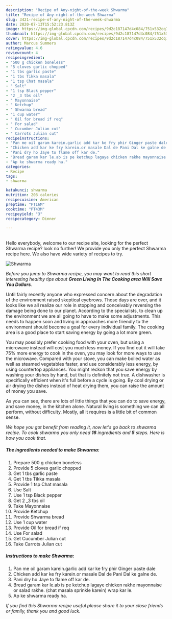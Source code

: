 ```yaml
---
description: "Recipe of Any-night-of-the-week Shwarma"
title: "Recipe of Any-night-of-the-week Shwarma"
slug: 3421-recipe-of-any-night-of-the-week-shwarma
date: 2020-07-13T15:52:23.813Z
image: https://img-global.cpcdn.com/recipes/9d2c187147d4c084/751x532cq70/shwarma-recipe-main-photo.jpg
thumbnail: https://img-global.cpcdn.com/recipes/9d2c187147d4c084/751x532cq70/shwarma-recipe-main-photo.jpg
cover: https://img-global.cpcdn.com/recipes/9d2c187147d4c084/751x532cq70/shwarma-recipe-main-photo.jpg
author: Marcus Summers
ratingvalue: 4.6
reviewcount: 4
recipeingredient:
- "500 g chicken boneless"
- "5 cloves garlic chopped"
- "1 tbs garlic paste"
- "1 tbs Tikka masala"
- "1 tsp Chat masala"
- " Salt"
- "1 tsp Black pepper"
- "2 _3 tbs oil"
- " Mayonnaise"
- " Ketchup"
- " Shwarma bread"
- "1 cup water"
- " Oil for bread if req"
- " For salad"
- " Cucumber Julian cut"
- " Carrots Julian cut"
recipeinstructions:
- "Pan me oil garam karein.garlic add kar ke fry phir Ginger paste dale"
- "Chicken add kar ke fry karein.or masale Dal de Pani Dal ke galne de."
- "Pani dry ho Jaye to flame off kar de."
- "Bread garam kar le.ab is pe ketchup lagaye chicken rakhe mayonnaise or salad rakhe. (chat masala sprinkle karein) wrap kar le."
- "Ap ke shwarma ready ha."
categories:
- Recipe
tags:
- shwarma

katakunci: shwarma 
nutrition: 203 calories
recipecuisine: American
preptime: "PT16M"
cooktime: "PT43M"
recipeyield: "3"
recipecategory: Dinner

---
```

<br>
Hello everybody, welcome to our recipe site, looking for the perfect Shwarma recipe? look no further! We provide you only the perfect Shwarma recipe here. We also have wide variety of recipes to try.
<br>


![Shwarma](https://img-global.cpcdn.com/recipes/9d2c187147d4c084/751x532cq70/shwarma-recipe-main-photo.jpg)

<i>Before you jump to Shwarma recipe, you may want to read this short interesting healthy tips about 
<strong>Green Living In The Cooking area Will Save You Dollars</strong>.</i>
</br>

Until fairly recently anyone who expressed concern about the degradation of the environment raised skeptical eyebrows. Those days are over, and it looks like we all realize our role in stopping and conceivably reversing the damage being done to our planet. According to the specialists, to clean up the environment we are all going to have to make some adjustments. This needs to happen soon and living in approaches more friendly to the environment should become a goal for every individual family. The cooking area is a good place to start saving energy by going a lot more green.

You may possibly prefer cooking food with your oven, but using a microwave instead will cost you much less money. If you find out it will take 75% more energy to cook in the oven, you may look for more ways to use the microwave. Compared with your stove, you can make boiled water as well as steamed vegetables faster, and use considerably less energy, by using countertop appliances. You might reckon that you save energy by washing your dishes by hand, but that is definitely not true. A dishwasher is specifically efficient when it's full before a cycle is going. By cool drying or air drying the dishes instead of heat drying them, you can raise the amount of money you save.

As you can see, there are lots of little things that you can do to save energy, and save money, in the kitchen alone. Natural living is something we can all perform, without difficulty. Mostly, all it requires is a little bit of common sense.


<i>We hope you got benefit from reading it, now let's go back to shwarma recipe. To cook shwarma you only need <strong>16</strong> ingredients and <strong>5</strong> steps. Here is how you cook that.
</i>

##### The ingredients needed to make Shwarma:

1. Prepare 500 g chicken boneless
1. Provide 5 cloves garlic chopped
1. Get 1 tbs garlic paste
1. Get 1 tbs Tikka masala
1. Provide 1 tsp Chat masala
1. Use  Salt
1. Use 1 tsp Black pepper
1. Get 2 _3 tbs oil
1. Take  Mayonnaise
1. Provide  Ketchup
1. Provide  Shwarma bread
1. Use 1 cup water
1. Provide  Oil for bread if req
1. Use  For salad
1. Get  Cucumber Julian cut
1. Take  Carrots Julian cut


##### Instructions to make Shwarma:

1. Pan me oil garam karein.garlic add kar ke fry phir Ginger paste dale
1. Chicken add kar ke fry karein.or masale Dal de Pani Dal ke galne de.
1. Pani dry ho Jaye to flame off kar de.
1. Bread garam kar le.ab is pe ketchup lagaye chicken rakhe mayonnaise or salad rakhe. (chat masala sprinkle karein) wrap kar le.
1. Ap ke shwarma ready ha.


<i>If you find this Shwarma recipe useful please share it to your close friends or family, thank you and good luck.</i>
